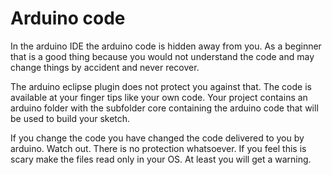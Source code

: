Arduino code
====
In the arduino IDE the arduino code is hidden away from you. As a beginner that is a good thing because you would not understand the code and may change things by accident and never recover.  

The arduino eclipse plugin does not protect you against that. The code is available at your finger tips like your own code. Your project contains an arduino folder with the subfolder core containing the arduino code that will be used to build your sketch.  

If you change the code you have changed the code delivered to you by arduino. Watch out. There is no protection whatsoever. If you feel this is scary make the files read only in your OS. At least you will get a warning.